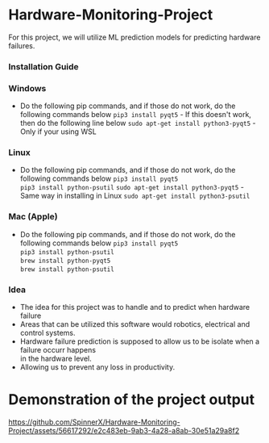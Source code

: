 # Hardware-Monitoring-Project
For this project, we will utilize ML prediction models for predicting hardware failures.


### Installation Guide

### Windows
* Do the following pip commands, and if those do not work, do the following commands below
`pip3 install pyqt5` - If this doesn't work, then do the following line below
`sudo apt-get install python3-pyqt5` - Only if your using WSL

### Linux
* Do the following pip commands, and if those do not work, do the following commands below
`pip3 install pyqt5` \
`pip3 install python-psutil`
`sudo apt-get install python3-pyqt5` - Same way in installing in Linux
`sudo apt-get install python3-psutil`

### Mac (Apple)
* Do the following pip commands, and if those do not work, do the following commands below
`pip3 install pyqt5` \
`pip3 install python-psutil` \
`brew install python-pyqt5` \
`brew install python-psutil`

### Idea
- The idea for this project was to handle and to predict when hardware failure
- Areas that can be utilized this software would robotics, electrical and control systems.
- Hardware failure prediction is supposed to allow us to be isolate when a failure occurr happens \
    in the hardware level.
- Allowing us to prevent any loss in productivity.

# Demonstration of the project output
https://github.com/SpinnerX/Hardware-Monitoring-Project/assets/56617292/e2c483eb-9ab3-4a28-a8ab-30e51a29a8f2
